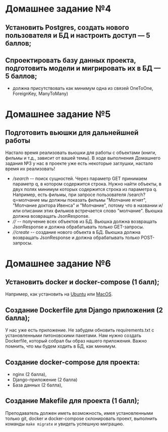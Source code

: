 # Домашнее задание №4

## Установить Postgres, создать нового пользователя и БД и настроить доступ — 5 баллов;
## Спроектировать базу данных проекта, подготовить модели и мигрировать их в БД — 5 баллов;
* должна присутствовать как минимум одна из связей OneToOne, ForeignKey, ManyToMany)

# Домашнее задание №5

## Подготовить вьюшки для дальнейшней работы
Настало время реализовать вьюшки для работы с объектами (книги, фильмы и т.д., зависит от вашей темы). В ходе выполнения Домашнего задания №3 у нас в проекте уже есть некоторые заглушки, настало время их реализовать!

- */search* -- поиск сущностей. Через параметр GET принимаем параметр q, в котором содержится строка. Нужно найти объекты, в двух полях минимум которых содержится строка из параметра q.
Например, есть фильмы, при запросе пользователя /search?q=молчание мы должны показать фильмы "Молчание ягнят", "Молчание доктора Ивенса" и "Молчание", потому что в названии и/или описании этих фильмов встречается слово "молчание".
Вьюшка должна возвращать JsonResponse.
- */<plural object name>/* -- получение всех объектов из БД.
Вьюшка должна возвращать JsonResponse и должна обрабатывать *только* GET-запросы.
- */<plural object name>/create* -- создание нового объекта в БД.
Вьюшка должна возвращать JsonResponse и должна обрабатывать *только* POST-запросы.
  
# Домашнее задание №6

## Установить docker и docker-compose (1 балл);
Например, как установить на [Ubuntu](https://docs.docker.com/engine/install/ubuntu/) или [MacOS](https://docs.docker.com/desktop/install/mac-install/).
## Создание Dockerfile для Django приложения (2 балла);
У нас уже есть приложение. Не забудем обновить requirements.txt с установленными питоновскими пакетами.
Нам нужно создать Dockerfile, который собрал бы образ нашего приложения. Важно помнить, что мы будем ходить в БД, как минимум.

## Создание docker-compose для проекта:
- nginx (2 балла),
- Django-приложение (2 балла)
- База данных (2 балла),

## Создание Makefile для проекта (1 балл);

Преподаватель должен иметь возможность, имея установленными только git,
docker и docker-compose склонировать проект, выполнить команды `make
migrate` и увидеть успешную миграцию.
